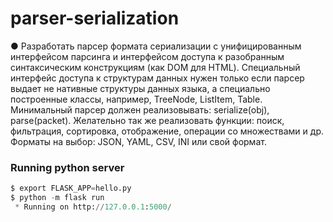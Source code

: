 # parser-serialization
●  Разработать парсер формата сериализации с унифицированным интерфейсом парсинга и интерфейсом доступа к разобранным синтаксическим конструкциям (как DOM для HTML). Специальный интерфейс доступа к структурам данных нужен только если парсер выдает не нативные структуры данных языка, а специально построенные классы, например, TreeNode, ListItem, Table. Минимальный парсер должен реализовывать: serialize(obj), parse(packet). Желательно так же реализовать функции: поиск, фильтрация, сортировка, отображение, операции со множествами и др. Форматы на выбор: JSON, YAML, CSV, INI или свой формат.


### Running python server

```py
$ export FLASK_APP=hello.py
$ python -m flask run
 * Running on http://127.0.0.1:5000/
```



